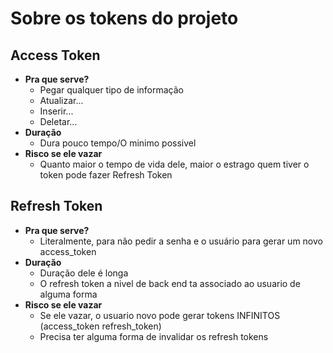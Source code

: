 # Sobre os tokens do projeto
## Access Token
- **Pra que serve?**
    - Pegar qualquer tipo de informação
    - Atualizar...
    - Inserir...
    - Deletar...
- **Duração**
    - Dura pouco tempo/O minimo possivel
- **Risco se ele vazar**
    - Quanto maior o tempo de vida dele, maior o estrago quem tiver o token pode fazer
Refresh Token

## Refresh Token
- **Pra que serve?**
    - Literalmente, para não pedir a senha e o usuário para gerar um novo access_token
- **Duração**
    - Duração dele é longa
    - O refresh token a nivel de back end ta associado ao usuario de alguma forma
- **Risco se ele vazar**
    - Se ele vazar, o usuario novo pode gerar tokens INFINITOS (access_token refresh_token)
    - Precisa ter alguma forma de invalidar os refresh tokens


